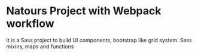 # Natours Project with Webpack workflow

It is a Sass project to build UI components, bootstrap like grid system. Sass mixins, maps and functions

